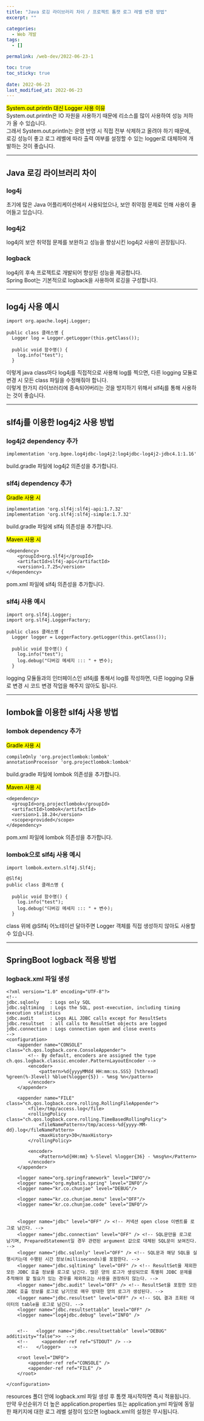 ```yaml
---
title: "Java 로깅 라이브러리 차이 / 프로젝트 톰캣 로그 레벨 변경 방법"
excerpt: ""

categories:
  - Web 개발
tags:
  - []

permalink: /web-dev/2022-06-23-1

toc: true
toc_sticky: true
 
date: 2022-06-23
last_modified_at: 2022-06-23
---
```


<mark>System.out.println 대신 Logger 사용 이유</mark>  
System.out.println은 IO 자원을 사용하기 때문에 리소스를 많이 사용하여 성능 저하가 올 수 있습니다.  
그래서 System.out.println는 운영 반영 시 직접 전부 삭제하고 올려야 하기 때문에,  
로깅 성능이 좋고 로그 레벨에 따라 출력 여부를 설정할 수 있는 logger로 대체하여 개발하는 것이 좋습니다.

---

## Java 로깅 라이브러리 차이

### log4j
초기에 많은 Java 어플리케이션에서 사용되었으나, 보안 취약점 문제로 인해 사용이 줄어들고 있습니다.

### log4j2
log4j의 보안 취약점 문제를 보완하고 성능을 향상시킨 log4j2 사용이 권장됩니다.

### logback
log4j의 후속 프로젝트로 개발되어 향상된 성능을 제공합니다.  
Spring Boot는 기본적으로 logback을 사용하여 로깅을 구성합니다.

---

## log4j 사용 예시
```
import org.apache.log4j.Logger;

public class 클래스명 {
  Logger log = Logger.getLogger(this.getClass());

  public void 함수명() {
    log.info("test");
  }
```
이렇게 java class마다 log4j를 직접적으로 사용해 log를 찍으면, 다른 logging 모듈로 변경 시 모든 class 파일을 수정해줘야 합니다.  
이렇게 한가지 라이브러리에 종속되어버리는 것을 방지하기 위해서 slf4j를 통해 사용하는 것이 좋습니다.

---

## slf4j를 이용한 log4j2 사용 방법

### log4j2 dependency 추가
```
implementation 'org.bgee.log4jdbc-log4j2:log4jdbc-log4j2-jdbc4.1:1.16'
```
build.gradle 파일에 log4j2 의존성을 추가합니다.

### slf4j dependency 추가

<mark>Gradle 사용 시</mark>
```
implementation 'org.slf4j:slf4j-api:1.7.32'
implementation 'org.slf4j:slf4j-simple:1.7.32'
```
build.gradle 파일에 slf4j 의존성을 추가합니다.

<mark>Maven 사용 시</mark>
```
<dependency>
    <groupId>org.slf4j</groupId>
    <artifactId>slf4j-api</artifactId>
    <version>1.7.25</version>
</dependency>
```
pom.xml 파일에 slf4j 의존성을 추가합니다.

### slf4j 사용 예시
```
import org.slf4j.Logger;
import org.slf4j.LoggerFactory;

public class 클래스명 {
  Logger logger = LoggerFactory.getLogger(this.getClass());

  public void 함수명() {
    log.info("test");
    log.debug("디버깅 메세지 ::: " + 변수);
  }
```
logging 모듈들과의 인터페이스인 slf4j를 통해서 log를 작성하면, 다른 logging 모듈로 변경 시 코드 변경 작업을 해주지 않아도 됩니다.

---

## lombok을 이용한 slf4j 사용 방법

### lombok dependency 추가

<mark>Gradle 사용 시</mark>
```
compileOnly 'org.projectlombok:lombok'
annotationProcessor 'org.projectlombok:lombok'
```
build.gradle 파일에 lombok 의존성을 추가합니다.

<mark>Maven 사용 시</mark>
```
<dependency>
  <groupId>org.projectlombok</groupId>
  <artifactId>lombok</artifactId>
  <version>1.18.24</version>
  <scope>provided</scope>
</dependency>
```
pom.xml 파일에 lombok 의존성을 추가합니다.

### lombok으로 slf4j 사용 예시
```
import lombok.extern.slf4j.Slf4j;

@Slf4j
public class 클래스명 {

  public void 함수명() {
    log.info("test");
    log.debug("디버깅 메세지 ::: " + 변수);
  }
```
class 위에 @Slf4j 어노테이션 달아주면 Logger 객체를 직접 생성하지 않아도 사용할 수 있습니다.

---

## SpringBoot logback 적용 방법

### logback.xml 파일 생성
```
<?xml version="1.0" encoding="UTF-8"?>
<!--
jdbc.sqlonly    : Logs only SQL
jdbc.sqltiming  : Logs the SQL, post-execution, including timing execution statistics
jdbc.audit      : Logs ALL JDBC calls except for ResultSets
jdbc.resultset  : all calls to ResultSet objects are logged
jdbc.connection : Logs connection open and close events
-->
<configuration>
    <appender name="CONSOLE" class="ch.qos.logback.core.ConsoleAppender">
        <!-- By default, encoders are assigned the type ch.qos.logback.classic.encoder.PatternLayoutEncoder -->
        <encoder>
            <pattern>%d{yyyyMMdd HH:mm:ss.SSS} [%thread] %green(%-3level) %blue(%logger{5}) - %msg %n</pattern>
        </encoder>
    </appender>

    <appender name="FILE" class="ch.qos.logback.core.rolling.RollingFileAppender">
        <file>/tmp/access.log</file>
        <rollingPolicy class="ch.qos.logback.core.rolling.TimeBasedRollingPolicy">
            <fileNamePattern>/tmp/access-%d{yyyy-MM-dd}.log</fileNamePattern>
            <maxHistory>30</maxHistory>
        </rollingPolicy>

        <encoder>
            <Pattern>%d{HH:mm} %-5level %logger{36} - %msg%n</Pattern>
        </encoder>
    </appender>

    <logger name="org.springframework" level="INFO"/>
    <logger name="org.mybatis.spring" level="INFO"/>
    <logger name="kr.co.chunjae" level="DEBUG"/>

    <logger name="kr.co.chunjae.menu" level="OFF"/>
    <logger name="kr.co.chunjae.code" level="INFO"/>


    <logger name="jdbc" level="OFF" /> <!-- 커넥션 open close 이벤트를 로그로 남긴다. -->
    <logger name="jdbc.connection" level="OFF" /> <!-- SQL문만을 로그로 남기며, PreparedStatement일 경우 관련된 argument 값으로 대체된 SQL문이 보여진다. -->
    <logger name="jdbc.sqlonly" level="OFF" /> <!-- SQL문과 해당 SQL을 실행시키는데 수행된 시간 정보(milliseconds)를 포함한다. -->
    <logger name="jdbc.sqltiming" level="OFF" /> <!-- ResultSet을 제외한 모든 JDBC 호출 정보를 로그로 남긴다. 많은 양의 로그가 생성되므로 특별히 JDBC 문제를 추적해야 할 필요가 있는 경우를 제외하고는 사용을 권장하지 않는다. -->
    <logger name="jdbc.audit" level="OFF" /> <!-- ResultSet을 포함한 모든 JDBC 호출 정보를 로그로 남기므로 매우 방대한 양의 로그가 생성된다. -->
    <logger name="jdbc.resultset" level="OFF" /> <!-- SQL 결과 조회된 데이터의 table을 로그로 남긴다. -->
    <logger name="jdbc.resultsettable" level="OFF" />
    <logger name="log4jdbc.debug" level="INFO" />


    <!--   <logger name="jdbc.resultsettable" level="DEBUG" additivity="false">>  -->
    <!--     <appender-ref ref="STDOUT" /> -->
    <!--   </logger>   -->

    <root level="INFO">
        <appender-ref ref="CONSOLE" />
        <appender-ref ref="FILE" />
    </root>

</configuration>
```
resources 폴더 안에 logback.xml 파일 생성 후 톰캣 재시작하면 즉시 적용됩니다.  
만약 우선순위가 더 높은 application.properties 또는 application.yml 파일에 동일한 패키지에 대한 로그 레벨 설정이 있으면 logback.xml의 설정은 무시됩니다.
